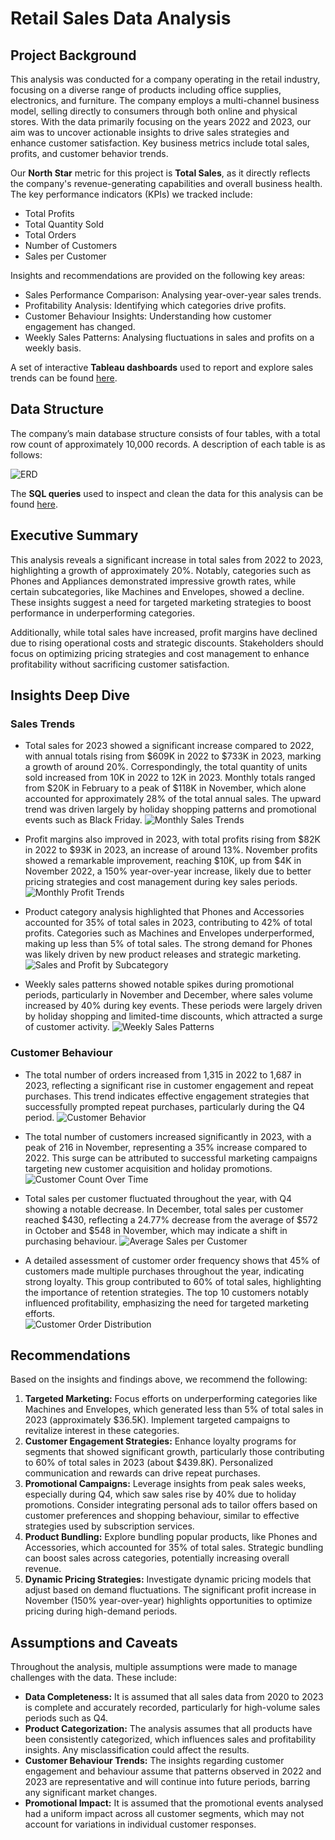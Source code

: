 # Retail Sales Data Analysis

## Project Background
This analysis was conducted for a company operating in the retail industry, focusing on a diverse range of products including office supplies, electronics, and furniture. The company employs a multi-channel business model, selling directly to consumers through both online and physical stores. With the data primarily focusing on the years 2022 and 2023, our aim was to uncover actionable insights to drive sales strategies and enhance customer satisfaction. Key business metrics include total sales, profits, and customer behavior trends.

Our **North Star** metric for this project is **Total Sales**, as it directly reflects the company's revenue-generating capabilities and overall business health. The key performance indicators (KPIs) we tracked include:
- Total Profits
- Total Quantity Sold
- Total Orders
- Number of Customers
- Sales per Customer

Insights and recommendations are provided on the following key areas:
- Sales Performance Comparison: Analysing year-over-year sales trends.
- Profitability Analysis: Identifying which categories drive profits.
- Customer Behaviour Insights: Understanding how customer engagement has changed.
- Weekly Sales Patterns: Analysing fluctuations in sales and profits on a weekly basis.


A set of interactive **Tableau dashboards** used to report and explore sales trends can be found [here](https://public.tableau.com/views/SalesCustomerDashboardsDynamic_17296122448070/SalesDashboard?:language=en-GB&:sid=&:redirect=auth&:display_count=n&:origin=viz_share_link).

## Data Structure
The company’s main database structure consists of four tables, with a total row count of approximately 10,000 records. A description of each table is as follows:

![ERD](visuals/ERD.JPG)

The **SQL queries** used to inspect and clean the data for this analysis can be found [here](https://github.com/HamidSherz/Retail-Sales-Analysis-2023/blob/main/data_cleanup.sql).

## Executive Summary
This analysis reveals a significant increase in total sales from 2022 to 2023, highlighting a growth of approximately 20%. Notably, categories such as Phones and Appliances demonstrated impressive growth rates, while certain subcategories, like Machines and Envelopes, showed a decline. These insights suggest a need for targeted marketing strategies to boost performance in underperforming categories.

Additionally, while total sales have increased, profit margins have declined due to rising operational costs and strategic discounts. Stakeholders should focus on optimizing pricing strategies and cost management to enhance profitability without sacrificing customer satisfaction.

## Insights Deep Dive

### Sales Trends
- Total sales for 2023 showed a significant increase compared to 2022, with annual totals rising from $609K in 2022 to $733K in 2023, marking a growth of around 20%. Correspondingly, the total quantity of units sold increased from 10K in 2022 to 12K in 2023. Monthly totals ranged from $20K in February to a peak of $118K in November, which alone accounted for approximately 28% of the total annual sales. The upward trend was driven largely by holiday shopping patterns and promotional events such as Black Friday.
  ![Monthly Sales Trends](visuals/Sales_dash.JPG)


- Profit margins also improved in 2023, with total profits rising from $82K in 2022 to $93K in 2023, an increase of around 13%. November profits showed a remarkable improvement, reaching $10K, up from $4K in November 2022, a 150% year-over-year increase, likely due to better pricing strategies and cost management during key sales periods.
  ![Monthly Profit Trends](visuals/sales_profit_quantity.JPG)


- Product category analysis highlighted that Phones and Accessories accounted for 35% of total sales in 2023, contributing to 42% of total profits. Categories such as Machines and Envelopes underperformed, making up less than 5% of total sales. The strong demand for Phones was likely driven by new product releases and strategic marketing.
  ![Sales and Profit by Subcategory](visuals/Subcategory_comparison.JPG)


- Weekly sales patterns showed notable spikes during promotional periods, particularly in November and December, where sales volume increased by 40% during key events. These periods were largely driven by holiday shopping and limited-time discounts, which attracted a surge of customer activity.
  ![Weekly Sales Patterns](visuals/Weekly_trends.JPG)


### Customer Behaviour
- The total number of orders increased from 1,315 in 2022 to 1,687 in 2023, reflecting a significant rise in customer engagement and repeat purchases. This trend indicates effective engagement strategies that successfully prompted repeat purchases, particularly during the Q4 period.
![Customer Behavior](visuals/Customer_dash.JPG)


- The total number of customers increased significantly in 2023, with a peak of 216 in November, representing a 35% increase compared to 2022. This surge can be attributed to successful marketing campaigns targeting new customer acquisition and holiday promotions.
  ![Customer Count Over Time](visuals/Customer_count.JPG)


- Total sales per customer fluctuated throughout the year, with Q4 showing a notable decrease. In December, total sales per customer reached $430, reflecting a 24.77% decrease from the average of $572 in October and $548 in November, which may indicate a shift in purchasing behaviour.
![Average Sales per Customer](visuals/Sales_per_customer_&_Nr_of_orders.JPG)


- A detailed assessment of customer order frequency shows that 45% of customers made multiple purchases throughout the year, indicating strong loyalty. This group contributed to 60% of total sales, highlighting the importance of retention strategies. The top 10 customers notably influenced profitability, emphasizing the need for targeted marketing efforts.  
![Customer Order Distribution](visuals/Customer_distribution_screenshot.JPG)

## Recommendations
Based on the insights and findings above, we recommend the following:
1. **Targeted Marketing:** Focus efforts on underperforming categories like Machines and Envelopes, which generated less than 5% of total sales in 2023 (approximately $36.5K). Implement targeted campaigns to revitalize interest in these categories.
2. **Customer Engagement Strategies:** Enhance loyalty programs for segments that showed significant growth, particularly those contributing to 60% of total sales in 2023 (about $439.8K). Personalized communication and rewards can drive repeat purchases.
3. **Promotional Campaigns:** Leverage insights from peak sales weeks, especially during Q4, which saw sales rise by 40% due to holiday promotions. Consider integrating personal ads to tailor offers based on customer preferences and shopping behaviour, similar to effective strategies used by subscription services.
4. **Product Bundling:** Explore bundling popular products, like Phones and Accessories, which accounted for 35% of total sales. Strategic bundling can boost sales across categories, potentially increasing overall revenue.
5. **Dynamic Pricing Strategies:** Investigate dynamic pricing models that adjust based on demand fluctuations. The significant profit increase in November (150% year-over-year) highlights opportunities to optimize pricing during high-demand periods.

## Assumptions and Caveats
Throughout the analysis, multiple assumptions were made to manage challenges with the data. These include:
- **Data Completeness:** It is assumed that all sales data from 2020 to 2023 is complete and accurately recorded, particularly for high-volume sales periods such as Q4.
- **Product Categorization:** The analysis assumes that all products have been consistently categorized, which influences sales and profitability insights. Any misclassification could affect the results.
- **Customer Behaviour Trends:** The insights regarding customer engagement and behaviour assume that patterns observed in 2022 and 2023 are representative and will continue into future periods, barring any significant market changes.
- **Promotional Impact:** It is assumed that the promotional events analysed had a uniform impact across all customer segments, which may not account for variations in individual customer responses.
